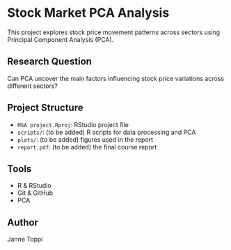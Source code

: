 # Stock Market PCA Analysis

This project explores stock price movement patterns across sectors using Principal Component Analysis (PCA).

## Research Question
Can PCA uncover the main factors influencing stock price variations across different sectors?

## Project Structure
- `MSA project.Rproj`: RStudio project file
- `scripts/`: (to be added) R scripts for data processing and PCA
- `plots/`: (to be added) figures used in the report
- `report.pdf`: (to be added) the final course report

## Tools
- R & RStudio
- Git & GitHub
- PCA 

## Author
Janne Toppi
